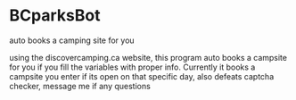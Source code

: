 # BCparksBot
auto books a camping site for you

using the discovercamping.ca website, this program auto books a campsite for you if you fill the variables with proper info.
Currently it books a campsite you enter if its open on that specific day, also defeats captcha checker, message me if any questions
